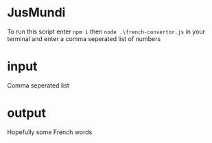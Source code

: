 # JusMundi

To run this script enter `npm i` then `node .\french-convertor.js` in your terminal and enter a comma seperated list of numbers

# input
Comma seperated list

# output
Hopefully some French words
